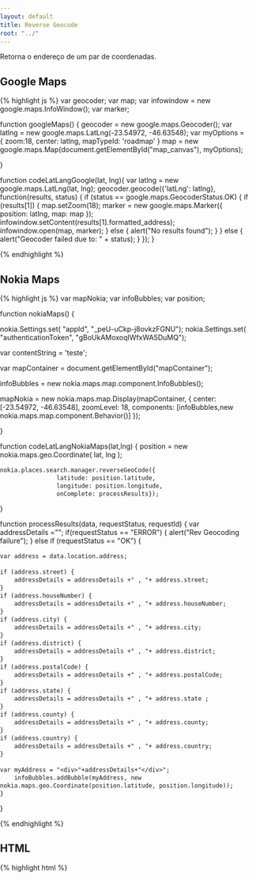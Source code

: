 ```yaml
---
layout: default
title: Reverse Geocode
root: "../"
---
```


Retorna o endereço de um par de coordenadas.

<h2>Google Maps</h2>

{% highlight js %}
var geocoder;
var map;
var infowindow = new google.maps.InfoWindow();
var marker;

function googleMaps()
{
	geocoder = new google.maps.Geocoder();
    var latlng = new google.maps.LatLng(-23.54972, -46.63548);
    var myOptions = {
      zoom:18,
      center: latlng,
      mapTypeId: 'roadmap'
    }
    map = new google.maps.Map(document.getElementById("map_canvas"), myOptions);
  
}

function codeLatLangGoogle(lat, lng){
	var latlng = new google.maps.LatLng(lat, lng);
    geocoder.geocode({'latLng': latlng}, function(results, status) {
      if (status == google.maps.GeocoderStatus.OK) {
        if (results[1]) {
          map.setZoom(18);
          marker = new google.maps.Marker({
              position: latlng, 
              map: map
          }); 
          infowindow.setContent(results[1].formatted_address);
          infowindow.open(map, marker);
        } else {
          alert("No results found");
        }
      } else {
        alert("Geocoder failed due to: " + status);
      }
    });
}
 
{% endhighlight %}

 
<h2>Nokia Maps</h2>

{% highlight js %}
var mapNokia;
var infoBubbles;
var position;

function nokiaMaps()
{
  
  nokia.Settings.set( "appId", "_peU-uCkp-j8ovkzFGNU"); 
  nokia.Settings.set( "authenticationToken", "gBoUkAMoxoqIWfxWA5DuMQ");

  var contentString = 'teste';


var mapContainer = document.getElementById("mapContainer");
   
infoBubbles = new nokia.maps.map.component.InfoBubbles();

mapNokia = new nokia.maps.map.Display(mapContainer, {
  center: [-23.54972, -46.63548],
  zoomLevel: 18,
  components: [infoBubbles,new nokia.maps.map.component.Behavior()]
});
 
}

function codeLatLangNokiaMaps(lat,lng)
{
	position = new nokia.maps.geo.Coordinate(
		lat,
		lng
	);

	nokia.places.search.manager.reverseGeoCode({
					latitude: position.latitude,
					longitude: position.longitude,
					onComplete: processResults});

}

function processResults(data, requestStatus, requestId) {
    var addressDetails ="";
	if(requestStatus == "ERROR")  {
			alert("Rev Geocoding failure");
	} else if (requestStatus == "OK") {
 
	var	address = data.location.address;
 
	if (address.street) {
		addressDetails = addressDetails +" , "+ address.street;			
	}
	if (address.houseNumber) {
		addressDetails = addressDetails +" , "+ address.houseNumber;
	}		
	if (address.city) {
		addressDetails = addressDetails +" , "+ address.city;
	}
	if (address.district) {
		addressDetails = addressDetails +" , "+ address.district;
	}						
	if (address.postalCode) {
		addressDetails = addressDetails +" , "+ address.postalCode;
	}						
	if (address.state) {
		addressDetails = addressDetails +" , "+ address.state ;
	}
	if (address.county) {
		addressDetails = addressDetails +" , "+ address.county;
	}
	if (address.country) {
		addressDetails = addressDetails +" , "+ address.country;
	}
 
	var myAddress = "<div>"+addressDetails+"</div>";
		infoBubbles.addBubble(myAddress, new nokia.maps.geo.Coordinate(position.latitude, position.longitude));
	}
}
 
{% endhighlight %}

<h2>HTML</h2>

{% highlight html %}  
<!DOCTYPE html>
<html>
  <head>
    <title>GoogleMaps2NokiaMaps - Reverse Geocoding</title>
    <meta name="viewport" content="initial-scale=1.0, user-scalable=no">
    <meta charset="UTF-8">
    <style type="text/css">
      html, body {
       
        overflow:hidden;
      }     
      body {
        margin: 0;
        padding: 0;
        overflow: hidden;
        width: 100%;
        height: 100%;
        position: absolute;
      }

      #map_canvas {
        width: 400px;
        height: 400px;
        left: 0px;
        top: 60px;
        position: absolute;
      }
      
      #mapContainer {
        width: 400px;
        height: 400px;
        left: 450px;
        top: 60px;
        position: absolute;
      }
    </style>
<script type="text/javascript" src="https://maps.googleapis.com/maps/api/js?sensor=false"></script>
<script type="text/javascript" charset="UTF-8" src="http://api.maps.nokia.com/2.2.0//jsl.js?with=all"></script>
<script type="text/javascript" src="google.js"></script>
<script type="text/javascript" src="nokia.js"></script>
<script type="text/javascript">
   

  function codeLatLng() {
    var input = document.getElementById("latlng").value;
    var latlngStr = input.split(",",2);
    var lat = parseFloat(latlngStr[0]);
    var lng = parseFloat(latlngStr[1]);

    codeLatLangGoogle(lat,lng);
    codeLatLangNokiaMaps(lat,lng);
    
  }
</script>
</head>
<body >
	<div>
	  <input id="latlng" type="textbox" value="-23.54972, -46.63548">
	</div>
	<div>
	  <input type="button" value="Reverse Geocode" onclick="codeLatLng()">
	</div>
	<div id="map_canvas"></div>
	<div id='mapContainer'></div>
	<script type="text/javascript"> 
        googleMaps();
        nokiaMaps(); 
    </script>
</body>
</html>
{% endhighlight %}

<h2>Resultado</h2>

<a href="/samples/reverse_geocode" target="_blank">Página com exemplo completo</a>
<br/>
<img src="/images_posts/reverse_geocode.png" width="900px" class="post_img" />
